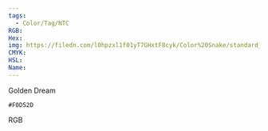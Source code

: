 ```yaml
---
tags:
  - Color/Tag/NTC
RGB:
Hex:
img: https://filedn.com/l0hpzxl1f01yT7GHxtF8cyk/Color%20Snake/standard_csv_to_svg/%23/F0D52D.svg
CMYK:
HSL:
Name:
---
```

Golden Dream
```palette
#F0D52D
```
RGB
